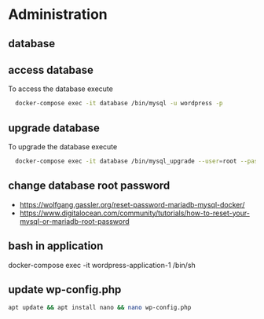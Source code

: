 # Administration

## database 

## access database
To access the database execute
```bash
  docker-compose exec -it database /bin/mysql -u wordpress -p
```

## upgrade database
To upgrade the database execute
```bash
  docker-compose exec -it database /bin/mysql_upgrade --user=root --password=
```

## change database root password
- https://wolfgang.gassler.org/reset-password-mariadb-mysql-docker/
- https://www.digitalocean.com/community/tutorials/how-to-reset-your-mysql-or-mariadb-root-password

## bash in application
docker-compose exec -it wordpress-application-1 /bin/sh

## update wp-config.php
```bash
apt update && apt install nano && nano wp-config.php
```